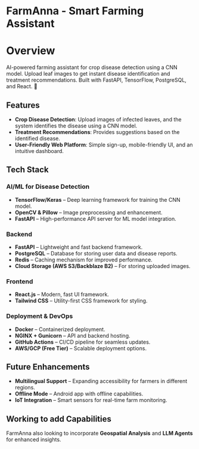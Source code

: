 # FarmAnna - Smart Farming Assistant

# Overview

AI-powered farming assistant for crop disease detection using a CNN model. Upload leaf images to get instant disease identification and treatment recommendations. Built with FastAPI, TensorFlow, PostgreSQL, and React. 🚜


## Features
- **Crop Disease Detection**: Upload images of infected leaves, and the system identifies the disease using a CNN model.
- **Treatment Recommendations**: Provides suggestions based on the identified disease.
- **User-Friendly Web Platform**: Simple sign-up, mobile-friendly UI, and an intuitive dashboard.

## Tech Stack
### **AI/ML for Disease Detection**
- **TensorFlow/Keras** – Deep learning framework for training the CNN model.
- **OpenCV & Pillow** – Image preprocessing and enhancement.
- **FastAPI** – High-performance API server for ML model integration.

### **Backend**
- **FastAPI** – Lightweight and fast backend framework.
- **PostgreSQL** – Database for storing user data and disease reports.
- **Redis** – Caching mechanism for improved performance.
- **Cloud Storage (AWS S3/Backblaze B2)** – For storing uploaded images.

### **Frontend**
- **React.js** – Modern, fast UI framework.
- **Tailwind CSS** – Utility-first CSS framework for styling.

### **Deployment & DevOps**
- **Docker** – Containerized deployment.
- **NGINX + Gunicorn** – API and backend hosting.
- **GitHub Actions** – CI/CD pipeline for seamless updates.
- **AWS/GCP (Free Tier)** – Scalable deployment options.

## Future Enhancements
- **Multilingual Support** – Expanding accessibility for farmers in different regions.
- **Offline Mode** – Android app with offline capabilities.
- **IoT Integration** – Smart sensors for real-time farm monitoring.

## Working to add Capabilities
FarmAnna also looking to incorporate **Geospatial Analysis** and **LLM Agents** for enhanced insights.
